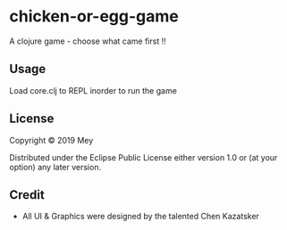 # chicken-or-egg-game

A clojure game - choose what came first !!

## Usage

Load core.clj to REPL inorder to run the game

## License

Copyright © 2019 Mey

Distributed under the Eclipse Public License either version 1.0 or (at
your option) any later version.


## Credit
- All UI & Graphics were designed by the talented Chen Kazatsker
